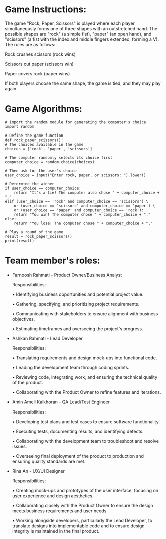 # Game Instructions:

The game "Rock, Paper, Scissors" is played where each player simultaneously forms one of three shapes with an outstretched hand. The possible shapes are "rock" (a simple fist), "paper" (an open hand), and "scissors" (a fist with the index and middle fingers extended, forming a V). The rules are as follows:

Rock crushes scissors (rock wins)

Scissors cut paper (scissors win)

Paper covers rock (paper wins)

If both players choose the same shape, the game is tied, and they may play again.


#  Game Algorithms:


    # Import the random module for generating the computer's choice
    import random

    # Define the game function
    def rock_paper_scissors():
    # The choices available in the game
    choices = ['rock', 'paper', 'scissors']
    
    # The computer randomly selects its choice first
    computer_choice = random.choice(choices)
    
    # Then ask for the user's choice
    user_choice = input("Enter rock, paper, or scissors: ").lower()
    
    # Determine the winner
    if user_choice == computer_choice:
        return "It's a tie! The computer also chose " + computer_choice + "."
    elif (user_choice == 'rock' and computer_choice == 'scissors') \
        or (user_choice == 'scissors' and computer_choice == 'paper') \
        or (user_choice == 'paper' and computer_choice == 'rock'):
        return "You win! The computer chose " + computer_choice + "."
    else:
        return "You lose! The computer chose " + computer_choice + "."

    # Play a round of the game
    result = rock_paper_scissors()
    print(result)


# Team member's roles:

- Farnoosh Rahmati - Product Owner/Business Analyst

  Responsibilities:

   •	Identifying business opportunities and potential project value.

   •	Gathering, specifying, and prioritizing project requirements.

   •	Communicating with stakeholders to ensure alignment with business objectives.

   •	Estimating timeframes and overseeing the project's progress.


- Ashkan Rahmati - Lead Developer

  Responsibilities:

   •	Translating requirements and design mock-ups into functional code.

   •	Leading the development team through coding sprints.

   •	Reviewing code, integrating work, and ensuring the technical quality of the product.

   •	Collaborating with the Product Owner to refine features and iterations.


- Amin Ameli Kalkhoran - QA Lead/Test Engineer

   Responsibilities:

    •	Developing test plans and test cases to ensure software functionality.

    •	Executing tests, documenting results, and identifying defects.

    •	Collaborating with the development team to troubleshoot and resolve issues.

    •	Overseeing final deployment of the product to production and ensuring quality standards are met.


- Rina An - UX/UI Designer

   Responsibilities:

   •    Creating mock-ups and prototypes of the user interface, focusing on user experience and design aesthetics.

   •    Collaborating closely with the Product Owner to ensure the design meets business requirements and user needs.

   •    Working alongside developers, particularly the Lead Developer, to translate designs into implementable code and to ensure design integrity is maintained in the final product.
